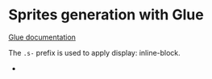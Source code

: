 # Sprites generation with Glue

[Glue documentation](http://glue.readthedocs.org/en/latest/)

The `.s-` prefix is used to apply display: inline-block.

-
